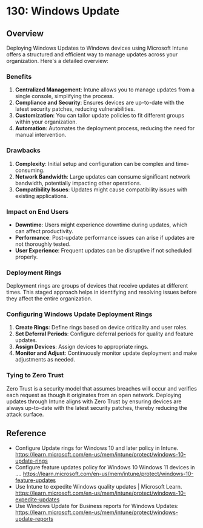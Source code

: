 # 130: Windows Update

## Overview
Deploying Windows Updates to Windows devices using Microsoft Intune offers a structured and efficient way to manage updates across your organization. Here's a detailed overview:

### Benefits
1. **Centralized Management**: Intune allows you to manage updates from a single console, simplifying the process.
2. **Compliance and Security**: Ensures devices are up-to-date with the latest security patches, reducing vulnerabilities.
3. **Customization**: You can tailor update policies to fit different groups within your organization.
4. **Automation**: Automates the deployment process, reducing the need for manual intervention.

### Drawbacks
1. **Complexity**: Initial setup and configuration can be complex and time-consuming.
2. **Network Bandwidth**: Large updates can consume significant network bandwidth, potentially impacting other operations.
3. **Compatibility Issues**: Updates might cause compatibility issues with existing applications.

### Impact on End Users
- **Downtime**: Users might experience downtime during updates, which can affect productivity.
- **Performance**: Post-update performance issues can arise if updates are not thoroughly tested.
- **User Experience**: Frequent updates can be disruptive if not scheduled properly.

### Deployment Rings
Deployment rings are groups of devices that receive updates at different times. This staged approach helps in identifying and resolving issues before they affect the entire organization.

### Configuring Windows Update Deployment Rings
1. **Create Rings**: Define rings based on device criticality and user roles.
2. **Set Deferral Periods**: Configure deferral periods for quality and feature updates.
3. **Assign Devices**: Assign devices to appropriate rings.
4. **Monitor and Adjust**: Continuously monitor update deployment and make adjustments as needed.

### Tying to Zero Trust
Zero Trust is a security model that assumes breaches will occur and verifies each request as though it originates from an open network. Deploying updates through Intune aligns with Zero Trust by ensuring devices are always up-to-date with the latest security patches, thereby reducing the attack surface.

## Reference

* Configure Update rings for Windows 10 and later policy in Intune. https://learn.microsoft.com/en-us/mem/intune/protect/windows-10-update-rings
* Configure feature updates policy for Windows 10 Windows 11 devices in .... https://learn.microsoft.com/en-us/mem/intune/protect/windows-10-feature-updates
* Use Intune to expedite Windows quality updates | Microsoft Learn. https://learn.microsoft.com/en-us/mem/intune/protect/windows-10-expedite-updates
* Use Windows Update for Business reports for Windows Updates: https://learn.microsoft.com/en-us/mem/intune/protect/windows-update-reports

